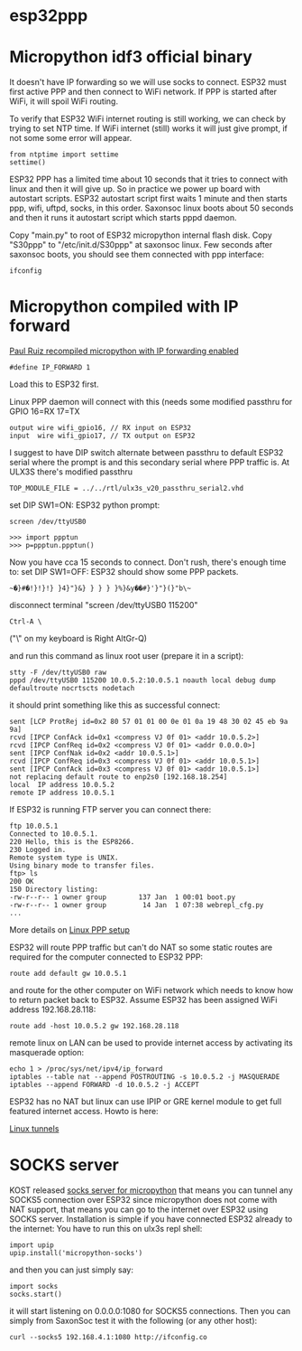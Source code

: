 # esp32ppp

# Micropython idf3 official binary

It doesn't have IP forwarding so we will use socks to connect.
ESP32 must first active PPP and then connect to WiFi network.
If PPP is started after WiFi, it will spoil WiFi routing.

To verify that ESP32 WiFi internet routing is still working,
we can check by trying to set NTP time. If WiFi internet (still) works
it will just give prompt, if not some some error will appear.

    from ntptime import settime
    settime()

ESP32 PPP has a limited time about 10 seconds that it tries to connect with linux
and then it will give up. So in practice we power up board with autostart
scripts. ESP32 autostart script first waits 1 minute and then starts ppp, wifi, uftpd, socks, in this order.
Saxonsoc linux boots about 50 seconds and then it runs it autostart script
which starts pppd daemon.

Copy "main.py" to root of ESP32 micropython internal flash disk.
Copy "S30ppp" to "/etc/init.d/S30ppp" at saxonsoc linux.
Few seconds after saxonsoc boots, you should see them connected with ppp
interface:

    ifconfig


# Micropython compiled with IP forward

[Paul Ruiz recompiled micropython with IP forwarding enabled](https://gitlab.com/pnru/ulx3s-misc/blob/master/upython/upython_pnr5.bin)

    #define IP_FORWARD 1

Load this to ESP32 first.

Linux PPP daemon will connect with this
(needs some modified passthru for GPIO 16=RX 17=TX

    output wire wifi_gpio16, // RX input on ESP32
    input  wire wifi_gpio17, // TX output on ESP32

I suggest to have DIP switch alternate between passthru
to default ESP32 serial where the prompt is and this secondary
serial where PPP traffic is. At ULX3S there's modified passthru

    TOP_MODULE_FILE = ../../rtl/ulx3s_v20_passthru_serial2.vhd

set DIP SW1=ON: ESP32 python prompt:

    screen /dev/ttyUSB0

    >>> import ppptun
    >>> p=ppptun.ppptun()

Now you have cca 15 seconds to connect. Don't rush, there's enough time to:
set DIP SW1=OFF: ESP32 should show some PPP packets.

    ~�}#�!}!}!} }4}"}&} } } } }%}&y��#}'}"}(}"b\~

disconnect terminal "screen /dev/ttyUSB0 115200"

    Ctrl-A \

("\\" on my keyboard is Right AltGr-Q)

and run this command as linux root user (prepare it in a script):

    stty -F /dev/ttyUSB0 raw
    pppd /dev/ttyUSB0 115200 10.0.5.2:10.0.5.1 noauth local debug dump defaultroute nocrtscts nodetach

it should print something like this as successful connect:

    sent [LCP ProtRej id=0x2 80 57 01 01 00 0e 01 0a 19 48 30 02 45 eb 9a 9a]
    rcvd [IPCP ConfAck id=0x1 <compress VJ 0f 01> <addr 10.0.5.2>]
    rcvd [IPCP ConfReq id=0x2 <compress VJ 0f 01> <addr 0.0.0.0>]
    sent [IPCP ConfNak id=0x2 <addr 10.0.5.1>]
    rcvd [IPCP ConfReq id=0x3 <compress VJ 0f 01> <addr 10.0.5.1>]
    sent [IPCP ConfAck id=0x3 <compress VJ 0f 01> <addr 10.0.5.1>]
    not replacing default route to enp2s0 [192.168.18.254]
    local  IP address 10.0.5.2
    remote IP address 10.0.5.1

If ESP32 is running FTP server you can connect there:

    ftp 10.0.5.1
    Connected to 10.0.5.1.
    220 Hello, this is the ESP8266.
    230 Logged in.
    Remote system type is UNIX.
    Using binary mode to transfer files.
    ftp> ls
    200 OK
    150 Directory listing:
    -rw-r--r-- 1 owner group        137 Jan  1 00:01 boot.py
    -rw-r--r-- 1 owner group         14 Jan  1 07:38 webrepl_cfg.py
    ...

More details on [Linux PPP setup](https://www.instructables.com/id/Connect-the-Raspberry-Pi-to-network-using-UART)

ESP32 will route PPP traffic but can't do NAT so some static
routes are required for the computer connected to ESP32 PPP:

    route add default gw 10.0.5.1

and route for the other computer on WiFi network which needs to know how to return
packet back to ESP32. Assume ESP32 has been assigned WiFi address 192.168.28.118:

    route add -host 10.0.5.2 gw 192.168.28.118

remote linux on LAN can be used to provide internet access by activating
its masquerade option:

    echo 1 > /proc/sys/net/ipv4/ip_forward
    iptables --table nat --append POSTROUTING -s 10.0.5.2 -j MASQUERADE
    iptables --append FORWARD -d 10.0.5.2 -j ACCEPT

ESP32 has no NAT but linux can use IPIP or GRE kernel module
to get full featured internet access. Howto is here:

[Linux tunnels](https://developers.redhat.com/blog/2019/05/17/an-introduction-to-linux-virtual-interfaces-tunnels/)

# SOCKS server

KOST released [socks server for
micropython](https://github.com/kost/micropython-socks)
that means you can tunnel any SOCKS5 connection over ESP32
since micropython does not come with NAT support, that means you can go to the internet over ESP32 using SOCKS server.
Installation is simple if you have connected ESP32 already to the internet:
You have to run this on ulx3s repl shell:

    import upip
    upip.install('micropython-socks')

and then you can just simply say:

    import socks
    socks.start()

it will start listening on 0.0.0.0:1080 for SOCKS5 connections.
Then you can simply from SaxonSoc test it with the following (or any other host):

    curl --socks5 192.168.4.1:1080 http://ifconfig.co
